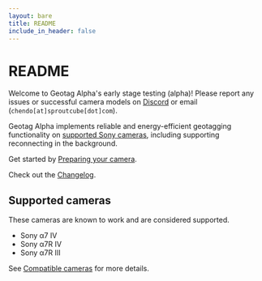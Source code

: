 ```yaml
---
layout: bare
title: README
include_in_header: false
---
```


# README

Welcome to Geotag Alpha's early stage testing (alpha)! Please report any issues or successful camera models on [Discord](https://discord.gg/bghczy8rNv) or email (`chendo[at]sproutcube[dot]com`).

Geotag Alpha implements reliable and energy-efficient geotagging functionality on [supported Sony cameras](/docs/cameras), including supporting reconnecting in the background.

Get started by [Preparing your camera](/docs/prepare).

Check out the [Changelog](/changelog).

## Supported cameras

These cameras are known to work and are considered supported.

* Sony α7 IV
* Sony α7R IV
* Sony α7R III

See [Compatible cameras](/docs/cameras) for more details.